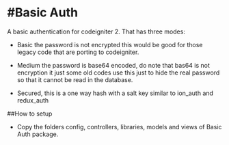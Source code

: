 #Basic Auth 
==========

A basic authentication for codeigniter 2. That has three modes:

* Basic the password is not encrypted this would be good for those legacy code that are porting to codeigniter.

* Medium the password is base64 encoded, do note that bas64 is not encryption it just some old codes use this just to hide the real password so that it cannot be read in the database.

* Secured, this is a one way hash with a salt key similar to ion_auth and redux_auth

##How to setup

* Copy the folders config, controllers, libraries, models and views of Basic Auth package.

